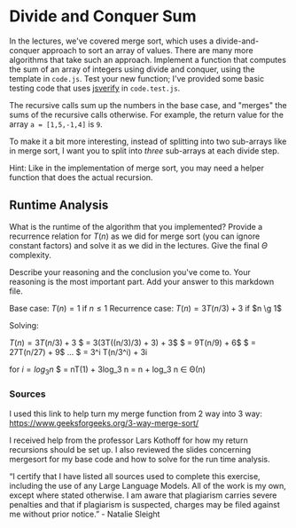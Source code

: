 # Divide and Conquer Sum

In the lectures, we've covered merge sort, which uses a divide-and-conquer
approach to sort an array of values. There are many more algorithms that take
such an approach. Implement a function that computes the sum of an array of
integers using divide and conquer, using the template in `code.js`. Test your
new function; I've provided some basic testing code that uses
[jsverify](https://jsverify.github.io/) in `code.test.js`.

The recursive calls sum up the numbers in the base case, and "merges" the sums
of the recursive calls otherwise. For example, the return value for the array `a
= [1,5,-1,4]` is `9`.

To make it a bit more interesting, instead of splitting into two sub-arrays like
in merge sort, I want you to split into *three* sub-arrays at each divide step.

Hint: Like in the implementation of merge sort, you may need a helper function
that does the actual recursion.

## Runtime Analysis

What is the runtime of the algorithm that you implemented? Provide a recurrence
relation for $T(n)$ as we did for merge sort (you can ignore constant factors)
and solve it as we did in the lectures. Give the final $\Theta$ complexity.

Describe your reasoning and the conclusion you've come to. Your reasoning is the
most important part. Add your answer to this markdown file.

Base case: $T(n) = 1$ if $n \leq 1$
Recurrence case: $T(n) = 3T(n/3) + 3$ if $n \g 1$

Solving:

$T(n) = 3T(n/3) + 3$
    $ = 3(3T((n/3)/3) + 3) + 3$
    $ = 9T(n/9) + 6$
    $ = 27T(n/27) + 9$
    ...
    $ = 3^i T(n/3^i) + 3i

for $i = log_3 n$
    $ = nT(1) + 3log_3 n = n + log_3 n ∈ Θ(n) 

### Sources

I used this link to help turn my merge function from 2 way into 3 way: https://www.geeksforgeeks.org/3-way-merge-sort/

I received help from the professor Lars Kothoff for how my return recursions should be set up. I also reviewed the slides concerning mergesort 
for my base code and how to solve for the run time analysis.

“I certify that I have listed all sources used to complete this exercise, including the use of any Large Language Models. All of the work is my own, except where stated otherwise. I am aware that plagiarism carries severe penalties and that if plagiarism is suspected, charges may be filed against me without prior notice.” - Natalie Sleight
